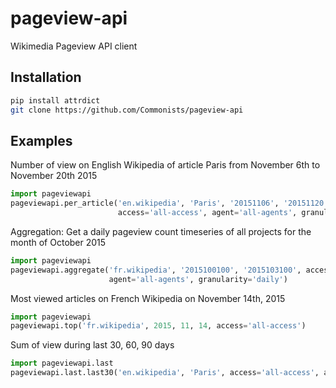 # pageview-api
Wikimedia Pageview API client

Installation
------------
```sh
pip install attrdict
git clone https://github.com/Commonists/pageview-api
```


Examples
--------

Number of view on English Wikipedia of article Paris from November 6th to November 20th 2015

```python
import pageviewapi
pageviewapi.per_article('en.wikipedia', 'Paris', '20151106', '20151120',
                        access='all-access', agent='all-agents', granularity='daily')
```

Aggregation: Get a daily pageview count timeseries of all projects for the month of October 2015
```python
import pageviewapi
pageviewapi.aggregate('fr.wikipedia', '2015100100', '2015103100', access='all-access',
                      agent='all-agents', granularity='daily')
```

Most viewed articles on French Wikipedia on November 14th, 2015
```python
import pageviewapi
pageviewapi.top('fr.wikipedia', 2015, 11, 14, access='all-access')
```

Sum of view during last 30, 60, 90 days
```python
import pageviewapi.last
pageviewapi.last.last30('en.wikipedia', 'Paris', access='all-access', agent='all-agents')
```
